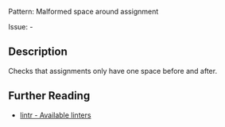 Pattern: Malformed space around assignment

Issue: -

## Description

Checks that assignments only have one space before and after.

## Further Reading

* [lintr - Available linters](https://lintr.r-lib.org/reference/index.html)